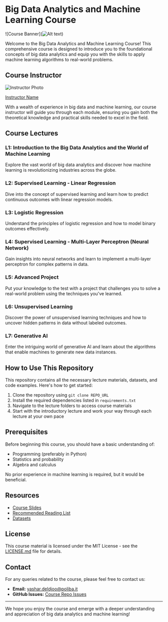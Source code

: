 # Big Data Analytics and Machine Learning Course

![Course Banner](![Alt text](https://github.com/yourusername/yasdel/Big_Data_And_Analytics/edit/main/image1.png?raw=true))

Welcome to the Big Data Analytics and Machine Learning Course! This comprehensive course is designed to introduce you to the foundational concepts of big data analytics and equip you with the skills to apply machine learning algorithms to real-world problems.

## Course Instructor

![Instructor Photo](URL_TO_INSTRUCTOR_PHOTO)

[Instructor Name](https://yasdel.github.io/)

With a wealth of experience in big data and machine learning, our course instructor will guide you through each module, ensuring you gain both the theoretical knowledge and practical skills needed to excel in the field.

## Course Lectures

### L1: Introduction to the Big Data Analytics and the World of Machine Learning
Explore the vast world of big data analytics and discover how machine learning is revolutionizing industries across the globe.

### L2: Supervised Learning - Linear Regression
Dive into the concept of supervised learning and learn how to predict continuous outcomes with linear regression models.

### L3: Logistic Regression
Understand the principles of logistic regression and how to model binary outcomes effectively.

### L4: Supervised Learning - Multi-Layer Perceptron (Neural Network)
Gain insights into neural networks and learn to implement a multi-layer perceptron for complex patterns in data.

### L5: Advanced Project
Put your knowledge to the test with a project that challenges you to solve a real-world problem using the techniques you've learned.

### L6: Unsupervised Learning
Discover the power of unsupervised learning techniques and how to uncover hidden patterns in data without labeled outcomes.

### L7: Generative AI
Enter the intriguing world of generative AI and learn about the algorithms that enable machines to generate new data instances.

## How to Use This Repository

This repository contains all the necessary lecture materials, datasets, and code examples. Here's how to get started:

1. Clone the repository using `git clone REPO_URL`
2. Install the required dependencies listed in `requirements.txt`
3. Navigate to the lecture folders to access course materials
4. Start with the introductory lecture and work your way through each lecture at your own pace

## Prerequisites

Before beginning this course, you should have a basic understanding of:

- Programming (preferably in Python)
- Statistics and probability
- Algebra and calculus

No prior experience in machine learning is required, but it would be beneficial.

## Resources

- [Course Slides](URL_TO_SLIDES)
- [Recommended Reading List](URL_TO_READING_LIST)
- [Datasets](URL_TO_DATASETS)

## License

This course material is licensed under the MIT License - see the [LICENSE.md](LICENSE_FILE_URL) file for details.

## Contact

For any queries related to the course, please feel free to contact us:

- **Email:** [yashar.deldjoo@poliba.it](mailto:yashar.deldjoo@poliba.it)
- **GitHub Issues:** [Course Repo Issues](LINK_TO_YOUR_REPO_ISSUES)

---

We hope you enjoy the course and emerge with a deeper understanding and appreciation of big data analytics and machine learning!
